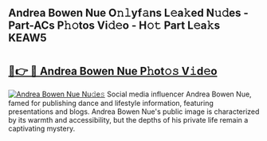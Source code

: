## Andrea Bowen Nue O𝚗𝚕yf𝚊ns L𝚎a𝚔ed N𝚞𝚍es - Part-ACs P𝚑𝚘tos Vi𝚍𝚎o - H𝚘𝚝 Part L𝚎a𝚔s KEAW5

# <h2><a href="http://kf8o0w.oniu.top/?m=Andrea+Bowen+Nue">🔗👉 🔴 Andrea Bowen Nue P𝚑ot𝚘𝚜 V𝚒d𝚎o</a></h2>

[![Andrea Bowen Nue Nu𝚍e𝚜](https://i.imgur.com/0qMVB7G.gif)](http://kf8o0w.oniu.top/?m=Andrea+Bowen+Nue)
Social media influencer Andrea Bowen Nue, famed for publishing dance and lifestyle information, featuring presentations and blogs. Andrea Bowen Nue's public image is characterized by its warmth and accessibility, but the depths of his private life remain a captivating mystery.  
